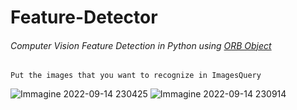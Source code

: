 # Feature-Detector

###### Computer Vision Feature Detection in Python using [ORB Object](https://docs.opencv.org/3.4/d1/d89/tutorial_py_orb.html)

```
Put the images that you want to recognize in ImagesQuery
```
![Immagine 2022-09-14 230425](https://user-images.githubusercontent.com/78371731/190262164-197839ab-bc90-415b-84c2-1451b7526f2e.png)
![Immagine 2022-09-14 230914](https://user-images.githubusercontent.com/78371731/190262918-32c72f3c-371c-4ef5-b340-43144c0b0c9c.png)
